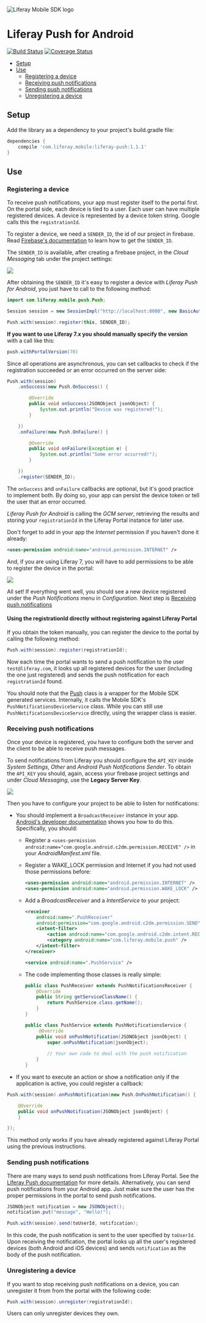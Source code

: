 ![Liferay Mobile SDK logo](https://github.com/liferay/liferay-mobile-sdk/raw/master/logo.png)

# Liferay Push for Android

[![Build Status](https://travis-ci.org/liferay-mobile/liferay-push-android.svg?branch=master)](https://travis-ci.org/liferay-mobile/liferay-push-android)
[![Coverage Status](https://coveralls.io/repos/liferay-mobile/liferay-push-android/badge.svg?branch=master&t=1)](https://coveralls.io/r/liferay-mobile/liferay-push-android?branch=master)

* [Setup](#setup)
* [Use](#use)
	* [Registering a device](#registering-a-device)
	* [Receiving push notifications](#receiving-push-notifications)
	* [Sending push notifications](#sending-push-notifications)
	* [Unregistering a device](#unregistering-a-device)

## Setup

Add the library as a dependency to your project's build.gradle file:

```groovy
dependencies {
	compile 'com.liferay.mobile:liferay-push:1.1.1'
}
```

## Use

### Registering a device

To receive push notifications, your app must register itself to the portal first. On the portal side, each
device is tied to a user. Each user can have multiple registered devices. A device is represented by a device token string. Google calls this the `registrationId`.

To register a device, we need a `SENDER_ID`, the id of our project in firebase. Read [Firebase's documentation](https://firebase.google.com/docs/cloud-messaging/) to learn how to get the `SENDER_ID`.

The `SENDER_ID` is available, after creating a firebase project, in the *Cloud Messaging* tab under the project settings:

<img src="docs/images/Firebase Console Sender Id.png">

After obtaining the `SENDER_ID` it's easy to register a device with *Liferay Push for Android*, you just have to call to the following method:

```java
import com.liferay.mobile.push.Push;

Session session = new SessionImpl("http://localhost:8080", new BasicAuthentication("test@liferay.com", "test"));

Push.with(session).register(this, SENDER_ID);
```

**If you want to use Liferay 7.x you should manually specify the version** with a call like this:

```java
push.withPortalVersion(70)
```

Since all operations are asynchronous, you can set callbacks to check if the registration succeeded or an error occurred on the server side:

```java
Push.with(session)
	.onSuccess(new Push.OnSuccess() {

		@Override
		public void onSuccess(JSONObject jsonObject) {
			System.out.println("Device was registered!");
		}

	})
	.onFailure(new Push.OnFailure() {

		@Override
		public void onFailure(Exception e) {
			System.out.println("Some error occurred!");
		}

	})
	.register(SENDER_ID);
```

The `onSuccess` and `onFailure` callbacks are optional, but it's good practice to implement both. By doing so, your app can persist the device token or tell the user that an error occurred.

*Liferay Push for Android* is calling the *GCM server*, retrieving the results and storing your `registrationId` in the Liferay Portal instance for later use.

Don't forget to add in your app the *Internet* permission if you haven't done it already:

```xml
<uses-permission android:name="android.permission.INTERNET" />
```

And, if you are using Liferay 7, you will have to add permissions to be able to register the device in the portal:

<img src="docs/images/Liferay Permissions.png">

All set! If everything went well, you should see a new device registered under the *Push Notifications* menu in *Configuration*. Next step is [Receiving push notifications](#receiving-push-notifications)


#### Using the registrationId directly without registering against Liferay Portal

If you obtain the token manually, you can register the device to the portal by calling the following method:

```java
Push.with(session).register(registrationId);
```

Now each time the portal wants to send a push notification to the user `test@liferay.com`, it looks up all registered devices for the user (including the one just registered) and sends the push notification for each `registrationId` found.

You should note that the [Push](src/main/java/com/liferay/mobile/push/Push.java) class is a wrapper for the Mobile SDK generated services. Internally, it calls the Mobile SDK's `PushNotificationsDeviceService` class. While you can still use `PushNotificationsDeviceService` directly, using the wrapper class is easier.

### Receiving push notifications

Once your device is registered, you have to configure both the server and the client to be able to receive push messages.

To send notifications from Liferay you should configure the `API_KEY` inside *System Settings*, *Other* and *Android Push Notifications Sender*. To obtain the `API_KEY` you should, again, access your firebase project settings and under *Cloud Messaging*, use the **Legacy Server Key**. 

<img src="docs/images/Firebase Console Server Key.png">
 
Then you have to configure your project to be able to listen for notifications:

* You should implement a `BroadcastReceiver` instance in your app. [Android's developer documentation](http://developer.android.com/google/gcm/client.html#sample-receive) shows you how to do this. Specifically, you should:

	* Register a `<uses-permission android:name="com.google.android.c2dm.permission.RECEIVE" />` in your *AndroidManifest.xml* file.
	* Register a WAKE_LOCK permission and Internet if you had not used those permissions before:

		```xml
		<uses-permission android:name="android.permission.INTERNET" />
		<uses-permission android:name="android.permission.WAKE_LOCK" />
		```
	
	* Add a *BroadcastReceiver* and a *IntentService* to your project:

		```xml
		<receiver
	        android:name=".PushReceiver"
	        android:permission="com.google.android.c2dm.permission.SEND">
	        <intent-filter>
	            <action android:name="com.google.android.c2dm.intent.RECEIVE" />
	            <category android:name="com.liferay.mobile.push" />
	        </intent-filter>
	    </receiver>
	
	   <service android:name=".PushService" />
		```
	
	* The code implementing those classes is really simple:

		```java
		public class PushReceiver extends PushNotificationsReceiver {
		    @Override
		    public String getServiceClassName() {
		        return PushService.class.getName();
		    }
		}
		
		public class PushService extends PushNotificationsService {
			 @Override
		    public void onPushNotification(JSONObject jsonObject) {
		        super.onPushNotification(jsonObject);
		        
		        // Your own code to deal with the push notification
		    }
		}
		```

* If you want to execute an action or show a notification only if the application is active, you could register a callback:

```java
Push.with(session).onPushNotification(new Push.OnPushNotification() {

	@Override
	public void onPushNotification(JSONObject jsonObject) {
	}

});
```
	
This method only works if you have already registered against Liferay Portal using the previous instructions.

### Sending push notifications

There are many ways to send push notifications from Liferay Portal. See the [Liferay Push documentation](../README.md) for more details. Alternatively, you can send push notifications from your Android app. Just make sure the user has the proper permissions in the portal to send push notifications.

```java
JSONObject notification = new JSONObject();
notification.put("message", "Hello!");

Push.with(session).send(toUserId, notification);
```

In this code, the push notification is sent to the user specified by `toUserId`. Upon receiving the notification, the portal looks up all the user's registered devices (both Android and iOS devices) and sends `notification` as the body of the push notification.

### Unregistering a device

If you want to stop receiving push notifications on a device, you can unregister it from from the portal with the following code:

```java
Push.with(session).unregister(registrationId);
```

Users can only unregister devices they own.
